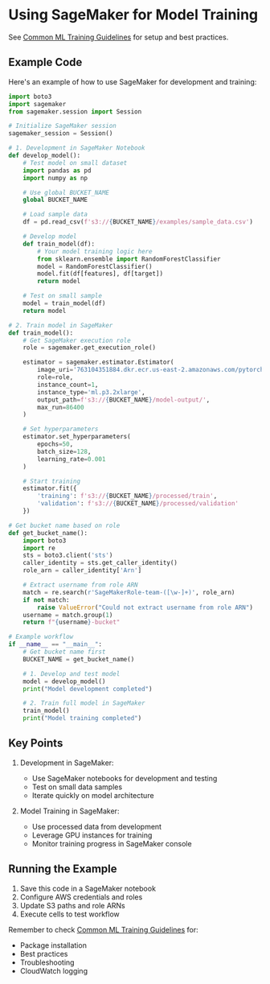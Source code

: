 # Using SageMaker for Model Training

See [Common ML Training Guidelines](./MLTrainingCommon.md) for setup and best practices.

## Example Code

Here's an example of how to use SageMaker for development and training:

```python
import boto3
import sagemaker
from sagemaker.session import Session

# Initialize SageMaker session
sagemaker_session = Session()

# 1. Development in SageMaker Notebook
def develop_model():
    # Test model on small dataset
    import pandas as pd
    import numpy as np

    # Use global BUCKET_NAME
    global BUCKET_NAME

    # Load sample data
    df = pd.read_csv(f's3://{BUCKET_NAME}/examples/sample_data.csv')

    # Develop model
    def train_model(df):
        # Your model training logic here
        from sklearn.ensemble import RandomForestClassifier
        model = RandomForestClassifier()
        model.fit(df[features], df[target])
        return model

    # Test on small sample
    model = train_model(df)
    return model

# 2. Train model in SageMaker
def train_model():
    # Get SageMaker execution role
    role = sagemaker.get_execution_role()

    estimator = sagemaker.estimator.Estimator(
        image_uri='763104351884.dkr.ecr.us-east-2.amazonaws.com/pytorch-training:2.5.1-gpu-py311-cu124-ubuntu22.04-sagemaker',
        role=role,
        instance_count=1,
        instance_type='ml.p3.2xlarge',
        output_path=f's3://{BUCKET_NAME}/model-output/',
        max_run=86400
    )

    # Set hyperparameters
    estimator.set_hyperparameters(
        epochs=50,
        batch_size=128,
        learning_rate=0.001
    )

    # Start training
    estimator.fit({
        'training': f's3://{BUCKET_NAME}/processed/train',
        'validation': f's3://{BUCKET_NAME}/processed/validation'
    })

# Get bucket name based on role
def get_bucket_name():
    import boto3
    import re
    sts = boto3.client('sts')
    caller_identity = sts.get_caller_identity()
    role_arn = caller_identity['Arn']

    # Extract username from role ARN
    match = re.search(r'SageMakerRole-team-([\w-]+)', role_arn)
    if not match:
        raise ValueError("Could not extract username from role ARN")
    username = match.group(1)
    return f"{username}-bucket"

# Example workflow
if __name__ == "__main__":
    # Get bucket name first
    BUCKET_NAME = get_bucket_name()

    # 1. Develop and test model
    model = develop_model()
    print("Model development completed")

    # 2. Train full model in SageMaker
    train_model()
    print("Model training completed")
```

## Key Points

1. Development in SageMaker:

   - Use SageMaker notebooks for development and testing
   - Test on small data samples
   - Iterate quickly on model architecture

2. Model Training in SageMaker:
   - Use processed data from development
   - Leverage GPU instances for training
   - Monitor training progress in SageMaker console

## Running the Example

1. Save this code in a SageMaker notebook
2. Configure AWS credentials and roles
3. Update S3 paths and role ARNs
4. Execute cells to test workflow

Remember to check [Common ML Training Guidelines](./MLTrainingCommon.md) for:

- Package installation
- Best practices
- Troubleshooting
- CloudWatch logging
